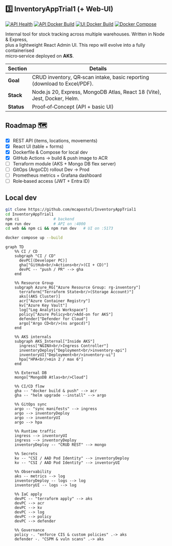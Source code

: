 ## 3️⃣ InventoryAppTrial1 (+ Web‑UI)

[![API Health](https://img.shields.io/badge/health-ok-brightgreen?logo=uptime-robot)](http://localhost:4000/health)
[![API Docker Build](https://github.com/mcapostol/InventoryAppTrial1/actions/workflows/build-api.yml/badge.svg)](https://github.com/mcapostol/InventoryAppTrial1/actions/workflows/build-api.yml)
[![UI Docker Build](https://img.shields.io/badge/UI--Docker--Build-passing-brightgreen?logo=docker)]()
[![Docker Compose](https://img.shields.io/badge/docker_compose-up-blue?logo=docker)]()


Internal tool for stock tracking across multiple warehouses. Written in Node & Express,  
plus a lightweight React Admin UI. This repo will evolve into a fully containerised  
micro‑service deployed on **AKS**.

| Section  | Details                                                             |
|----------|---------------------------------------------------------------------|
| **Goal**  | CRUD inventory, QR‑scan intake, basic reporting (download to Excel/PDF). |
| **Stack** | Node.js 20, Express, MongoDB Atlas, React 18 (Vite), Jest, Docker, Helm.  |
| **Status**| Proof‑of‑Concept (API + basic UI)                                    |

## Roadmap 🗺
- [x] REST API (items, locations, movements)  
- [x] React UI (table + forms)  
- [x] Dockerfile & Compose for local dev  
- [x] GitHub Actions → build & push image to ACR  
- [ ] Terraform module (AKS + Mongo DB flex server)  
- [ ] GitOps (ArgoCD) rollout Dev → Prod  
- [ ] Prometheus metrics + Grafana dashboard  
- [ ] Role‑based access (JWT + Entra ID)  

## Local dev
```bash
git clone https://github.com/mcapostol/InventoryAppTrial1
cd InventoryAppTrial1
npm ci               # backend
npm run dev          # API on :4000
cd web && npm ci && npm run dev   # UI on :5173
```

```bash
docker compose up --build
```

```mermaid
graph TD
    %% CI / CD
    subgraph "CI / CD"
      devPC[(Developer PC)]
      gha["GitHub<br/>Actions<br/>(CI + CD)"]
      devPC -- "push / PR" --> gha
    end

    %% Resource Group
    subgraph Azure_RG["Azure Resource Group: rg‑inventory"]
      terraform["Terraform State<br/>(Storage Account)"]
      aks[(AKS Cluster)]
      acr["Azure Container Registry"]
      kv["Azure Key Vault"]
      log["Log Analytics Workspace"]
      policy["Azure Policy<br/>Add‑on for AKS"]
      defender["Defender for Cloud"]
      argo["Argo CD<br/>(ns argocd)"]
    end

    %% AKS internals
    subgraph AKS_Internal["Inside AKS"]
      ingress["NGINX<br/>Ingress Controller"]
      inventoryDeploy["Deployment<br/>inventory-api"]
      inventoryUI["Deployment<br/>inventory-ui"]
      hpa["HPA<br/>min 2 / max 6"]
    end

    %% External DB
    mongo["MongoDB Atlas<br/>Cloud"]

    %% CI/CD flow
    gha -- "docker build & push" --> acr
    gha -- "helm upgrade --install" --> argo

    %% GitOps sync
    argo -- "sync manifests" --> ingress
    argo --> inventoryDeploy
    argo --> inventoryUI
    argo --> hpa

    %% Runtime traffic
    ingress --> inventoryUI
    ingress --> inventoryDeploy
    inventoryDeploy -- "CRUD REST" --> mongo

    %% Secrets
    kv -- "CSI / AAD Pod Identity" --> inventoryDeploy
    kv -- "CSI / AAD Pod Identity" --> inventoryUI

    %% Observability
    aks -- metrics --> log
    inventoryDeploy -- logs --> log
    inventoryUI -- logs --> log

    %% IaC apply
    devPC -- "terraform apply" --> aks
    devPC --> acr
    devPC --> kv
    devPC --> log
    devPC --> policy
    devPC --> defender

    %% Governance
    policy -. "enforce CIS & custom policies" .-> aks
    defender -. "CSPM & vuln scans" .-> aks

```
  
